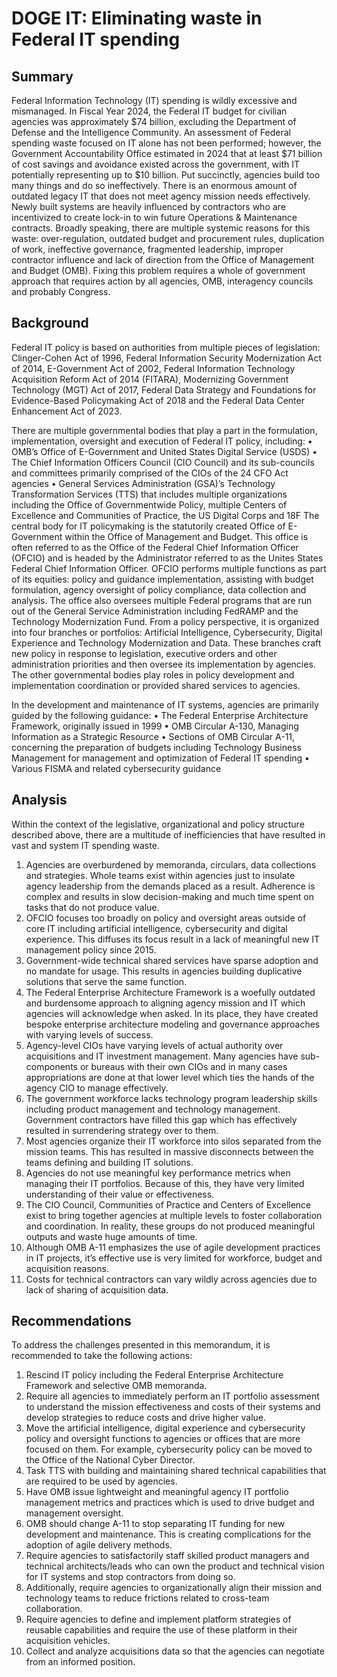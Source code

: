 # DOGE IT: Eliminating waste in Federal IT spending

## Summary
Federal Information Technology (IT) spending is wildly excessive and mismanaged. In Fiscal Year 2024, the Federal IT budget for civilian agencies was approximately $74 billion, excluding the Department of Defense and the Intelligence Community. An assessment of Federal spending waste focused on IT alone has not been performed; however, the Government Accountability Office estimated in 2024 that at least $71 billion of cost savings and avoidance existed across the government, with IT potentially representing up to $10 billion.   Put succinctly, agencies build too many things and do so ineffectively.  There is an enormous amount of outdated legacy IT that does not meet agency mission needs effectively.  Newly built systems are heavily influenced by contractors who are incentivized to create lock-in to win future Operations & Maintenance contracts. Broadly speaking, there are multiple systemic reasons for this waste: over-regulation, outdated budget and procurement rules, duplication of work, ineffective governance, fragmented leadership, improper contractor influence and lack of direction from the Office of Management and Budget (OMB).  Fixing this problem requires a whole of government approach that requires action by all agencies, OMB, interagency councils and probably Congress.

## Background
Federal IT policy is based on authorities from multiple pieces of legislation: Clinger-Cohen Act of 1996, Federal Information Security Modernization Act of 2014, E-Government Act of 2002, Federal Information Technology Acquisition Reform Act of 2014 (FITARA), Modernizing Government Technology (MGT) Act of 2017, Federal Data Strategy and Foundations for Evidence-Based Policymaking Act of 2018 and the Federal Data Center Enhancement Act of 2023.  

There are multiple governmental bodies that play a part in the formulation, implementation, oversight and execution of Federal IT policy, including:
•	OMB’s Office of E-Government and United States Digital Service (USDS)
•	The Chief Information Officers Council (CIO Council) and its sub-councils and committees primarily comprised of the CIOs of the 24 CFO Act agencies
•	General Services Administration (GSA)’s Technology Transformation Services (TTS) that includes multiple organizations including the Office of Governmentwide Policy, multiple Centers of Excellence and Communities of Practice, the US Digital Corps and 18F
The central body for IT policymaking is the statutorily created Office of E-Government within the Office of Management and Budget.  This office is often referred to as the Office of the Federal Chief Information Officer (OFCIO) and is headed by the Administrator referred to as the Unites States Federal Chief Information Officer.  OFCIO performs multiple functions as part of its equities: policy and guidance implementation, assisting with budget formulation, agency oversight of policy compliance, data collection and analysis.  The office also oversees multiple Federal programs that are run out of the General Service Administration including FedRAMP and the Technology Modernization Fund.  From a policy perspective, it is organized into four branches or portfolios: Artificial Intelligence, Cybersecurity, Digital Experience and Technology Modernization and Data.  These branches craft new policy in response to legislation, executive orders and other administration priorities and then oversee its implementation by agencies.  The other governmental bodies play roles in policy development and implementation coordination or provided shared services to agencies.

In the development and maintenance of IT systems, agencies are primarily guided by the following guidance:
•	The Federal Enterprise Architecture Framework, originally issued in 1999
•	OMB Circular A-130, Managing Information as a Strategic Resource
•	Sections of OMB Circular A-11, concerning the preparation of budgets including Technology Business Management for management and optimization of Federal IT spending
•	Various FISMA and related cybersecurity guidance

## Analysis
Within the context of the legislative, organizational and policy structure described above, there are a multitude of inefficiencies that have resulted in vast and system IT spending waste.
1.	Agencies are overburdened by memoranda, circulars, data collections and strategies.  Whole teams exist within agencies just to insulate agency leadership from the demands placed as a result.  Adherence is complex and results in slow decision-making and much time spent on tasks that do not produce value.
2.	OFCIO focuses too broadly on policy and oversight areas outside of core IT including artificial intelligence, cybersecurity and digital experience.  This diffuses its focus result in a lack of meaningful new IT management policy since 2015.
3.	Government-wide technical shared services have sparse adoption and no mandate for usage.  This results in agencies building duplicative solutions that serve the same function.
4.	The Federal Enterprise Architecture Framework is a woefully outdated and burdensome approach to aligning agency mission and IT which agencies will acknowledge when asked.  In its place, they have created bespoke enterprise architecture modeling and governance approaches with varying levels of success.
5.	Agency-level CIOs have varying levels of actual authority over acquisitions and IT investment management.  Many agencies have sub-components or bureaus with their own CIOs and in many cases appropriations are done at that lower level which ties the hands of the agency CIO to manage effectively.
6.	The government workforce lacks technology program leadership skills including product management and technology management.  Government contractors have filled this gap which has effectively resulted in surrendering strategy over to them.
7.	Most agencies organize their IT workforce into silos separated from the mission teams.  This has resulted in massive disconnects between the teams defining and building IT solutions.
8.	Agencies do not use meaningful key performance metrics when managing their IT portfolios.  Because of this, they have very limited understanding of their value or effectiveness.
9.	The CIO Council, Communities of Practice and Centers of Excellence exist to bring together agencies at multiple levels to foster collaboration and coordination.  In reality, these groups do not produced meaningful outputs and waste huge amounts of time.
10.	Although OMB A-11 emphasizes the use of agile development practices in IT projects, it’s effective use is very limited for workforce, budget and acquisition reasons. 
11.	Costs for technical contractors can vary wildly across agencies due to lack of sharing of acquisition data.


## Recommendations
To address the challenges presented in this memorandum, it is recommended to take the following actions:
1.	Rescind IT policy including the Federal Enterprise Architecture Framework and selective OMB memoranda.
2.	Require all agencies to immediately perform an IT portfolio assessment to understand the mission effectiveness and costs of their systems and develop strategies to reduce costs and drive higher value.
3.	Move the artificial intelligence, digital experience and cybersecurity policy and oversight functions to agencies or offices that are more focused on them.  For example, cybersecurity policy can be moved to the Office of the National Cyber Director.
4.	Task TTS with building and maintaining shared technical capabilities that are required to be used by agencies.
5.	Have OMB issue lightweight and meaningful agency IT portfolio management metrics and practices which is used to drive budget and management oversight.
6.	OMB should change A-11 to stop separating IT funding for new development and maintenance. This is creating complications for the adoption of agile delivery methods.
7.	Require agencies to satisfactorily staff skilled product managers and technical architects/leads who can own the product and technical vision for IT systems and stop contractors from doing so.
8.	Additionally, require agencies to organizationally align their mission and technology teams to reduce frictions related to cross-team collaboration.
9.	Require agencies to define and implement platform strategies of reusable capabilities and require the use of these platform in their acquisition vehicles.
10.	Collect and analyze acquisitions data so that the agencies can negotiate from an informed position.

